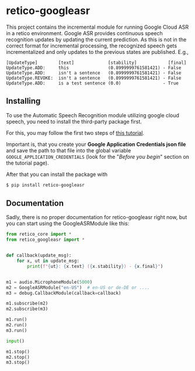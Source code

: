 # retico-googleasr

This project contains the incremental module for running Google Cloud ASR in a retico
environment. Google ASR provides continuous speech recognition updates by updating the
current prediction. As this is not in the correct format for incremental processing, the
recognized speech gets incrementalized and only updates to the previous states are
published. E.g.,

```
[UpdateType]        [text]             [stability]            [final]
UpdateType.ADD:     this               (0.8999999761581421) - False
UpdateType.ADD:     isn't a sentence   (0.8999999761581421) - False
UpdateType.REVOKE:  isn't a sentence   (0.8999999761581421) - False
UpdateType.ADD:     is a test sentence (0.0)                - True
```

## Installing

To use the Automatic Speech Recognition module utilizing google cloud speech, you need to install the third-party package first.

For this, you may follow the first two steps of [this tutorial](https://cloud.google.com/speech-to-text/docs/quickstart-client-libraries#client-libraries-install-python).

Important is, that you create your **Google Application Credentials json file** and save the path to that file into the global variable `GOOGLE_APPLICATION_CREDENTIALS` (look for the "*Before you begin*" section on the tutorial page).

After that you can install the package with

```bash
$ pip install retico-googleasr
```

## Documentation

Sadly, there is no proper documentation for retico-googleasr right now, but you can 
start using the GoogleASRModule like this:

```python
from retico_core import *
from retico_googleasr import *


def callback(update_msg):
    for x, ut in update_msg:
        print(f"{ut}: {x.text} ({x.stability}) - {x.final}")


m1 = audio.MicrophoneModule(5000)
m2 = GoogleASRModule("en-US")  # en-US or de-DE or ....
m3 = debug.CallbackModule(callback=callback)

m1.subscribe(m2)
m2.subscribe(m3)

m1.run()
m2.run()
m3.run()

input()

m1.stop()
m2.stop()
m3.stop()
```